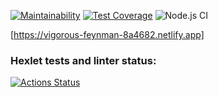 [![Maintainability](https://api.codeclimate.com/v1/badges/2dc756bf27f0bf84f043/maintainability)](https://codeclimate.com/github/patapiks/frontend-project-lvl3/maintainability)
[![Test Coverage](https://api.codeclimate.com/v1/badges/2dc756bf27f0bf84f043/test_coverage)](https://codeclimate.com/github/patapiks/frontend-project-lvl3/test_coverage)
![Node.js CI](https://github.com/patapiks/frontend-project-lvl3/workflows/Node.js%20CI/badge.svg)

[https://vigorous-feynman-8a4682.netlify.app]

### Hexlet tests and linter status:

[![Actions Status](https://github.com/patapiks/frontend-project-lvl3/workflows/hexlet-check/badge.svg)](https://github.com/patapiks/frontend-project-lvl3/actions)
